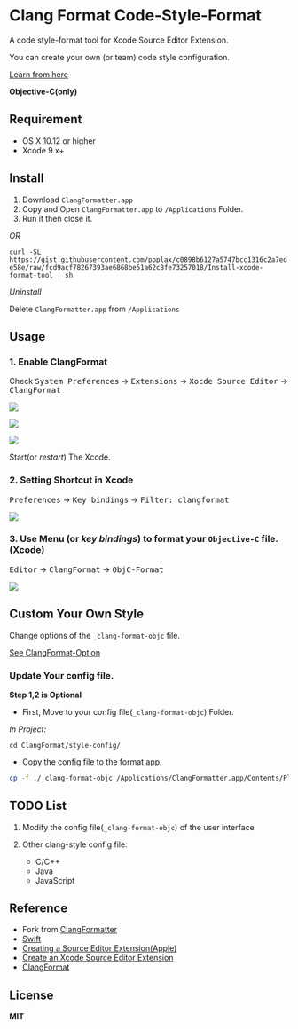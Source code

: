 Clang Format Code-Style-Format
===================================================

A code style-format tool for Xcode Source Editor Extension. 

You can create your own (or team) code style configuration.

[Learn from here][2]

**Objective-C(only)**


Requirement
-----------

- OS X 10.12 or higher
- Xcode 9.x+


Install
-------

1. Download `ClangFormatter.app`
2. Copy and Open `ClangFormatter.app` to `/Applications` Folder.
3. Run it then close it.

*OR*

`curl -SL https://gist.githubusercontent.com/poplax/c0898b6127a5747bcc1316c2a7ede58e/raw/fcd9acf78267393ae6868be51a62c8fe73257018/Install-xcode-format-tool | sh`

*Uninstall*

Delete `ClangFormatter.app` from `/Applications`


Usage
-----

### 1. Enable ClangFormat
Check <kbd>System Preferences</kbd> -> <kbd>Extensions</kbd> -> <kbd>Xocde Source Editor</kbd> -> <kbd>ClangFormat</kbd>


![](Doc/Resource/190805.png)

![](Doc/Resource/190856.png)

![](Doc/Resource/191355.png)

Start(or _restart_) The Xcode.


### 2. Setting Shortcut in Xcode 
<kbd>Preferences</kbd> -> <kbd>Key bindings</kbd> -> <kbd>Filter: clangformat</kbd>

![](Doc/Resource/192650.png)

### 3. Use Menu (or _key bindings_) to format your `Objective-C` file. (Xcode)

<kbd>Editor</kbd> -> <kbd>ClangFormat</kbd> -> <kbd>ObjC-Format</kbd>

![](Doc/Resource/193025.png)


Custom Your Own Style
---------------------

Change options of the `_clang-format-objc` file.

[See ClangFormat-Option][2]

### Update Your config file.


__Step 1,2 is Optional__

+ First, Move to your config file(`_clang-format-objc`) Folder.

_In Project:_

`cd ClangFormat/style-config/`
    
+ Copy the config file to the format app.

```bash
cp -f ./_clang-format-objc /Applications/ClangFormatter.app/Contents/PlugIns/ClangFormat.appex/Contents/Resources/_clang-format-objc
```


TODO List
---------

1. Modify the config file(`_clang-format-objc`) of the user interface

2. Other clang-style config file:
    - C/C++
    - Java
    - JavaScript

Reference
---------

- Fork from [ClangFormatter](https://github.com/BalestraPatrick/ClangFormatter)
- [Swift](https://swift.org/documentation/)
- [Creating a Source Editor Extension(Apple)](https://developer.apple.com/documentation/xcodekit/creating_a_source_editor_extension)
- [Create an Xcode Source Editor Extension](https://code.tutsplus.com/tutorials/how-to-create-an-xcode-source-editor-extension--cms-26772)
- [ClangFormat][1]

License
-------

__MIT__

[1]:https://clang.llvm.org/docs/ClangFormat.html
[2]:https://clang.llvm.org/docs/ClangFormatStyleOptions.html
[3]:https://github.com/poplax/ClangFormatter/releases/download/v1.0.0/lastest-version.zip
